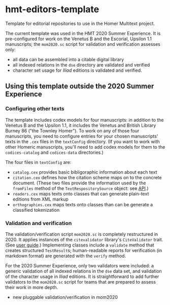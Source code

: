 
# hmt-editors-template



Template for editorial repositories to use in the Homer Multitext project.

The current template was used in the HMT 2020 Summer Experience.  It is pre-configured for work on the Venetus B and the Escorial, Upsilon 1.1 manuscripts; the `mom2020.sc` script for validation and verification assesses only:

- all data can be assembled into a citable digital library
- all indexed relations in the `dse` directory are validated and verified
- character set usage for *Iliad* editions is validated and verified.


## Using this template outside the 2020 Summer Experience


### Configuring other texts

The template includes codex models for four manuscripts:  in addition to the Venetus B and the Upsilon 1.1, it includes the Venetus and British Library Burney 86  ("the Townley Homer").  To work on any of those four manuscripts, you need to configure entries for your chosen manuscripts' texts in the `.cex` files in the `textConfig` directory.  (If you want to work with other Homeric manuscripts, you'll need to add codex models for them to the `codices-catalog` and `codices-data` directories.)

The four files in `textConfig` are:

- `catalog.cex` provides basic bibligoraphic information about each text
- `citation.cex` defines how the citation scheme maps on to the concrete document.  (These two files provide the information used by the `fromFiles` method of the `TextRespositorySource` object: see [API](https://cite-architecture.github.io/cite-api-docs/ohco2/api/edu/holycross/shot/ohco2/TextRepositorySource$.html).)
- `readers.cex` maps texts onto classes that can generate plain-text editions from XML markup
- `orthographies.cex` maps texts onto classes than can be generate a classified tokenization


### Validation and verification

The validation/verification script `mom2020.sc` is completely restructured in 2020.  It applies instances of the `citevalidator` library's `CiteValidator` trait. (See [user guide](https://cite-architecture.github.io/citevalidator/).)  Implementing classes include a `validate` method that creates structured `TestResult`s; human-readable reports for verification (in markdown format) are generated with the `verify` method.

For the 2020 Summer Experience, only two validators were included:  a generic validation of all indexed relations in the `dse` data set, and validation of the character usage in *Iliad* editions.  It is straightforward to add further validators to the `mom2020.sc` script for teams that are prepared to assess their work in more depth.


- new pluggable validation/verification in mom2020
